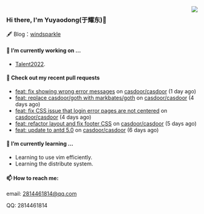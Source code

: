 <img align="right" src="https://github-readme-stats.vercel.app/api?username=leo220yuyaodog&show_icons=true&icon_color=805AD5&text_color=718096&bg_color=ffffff&hide_title=true" />

### Hi there, I'm Yuyaodong(于耀东)👋
🖋 Blog：[windsparkle](https://blog.windsparkle.top)
#### 🔭 I’m currently working on ...
- [Talent2022](https://github.com/casbin/Talent2022).

#### 🔨 Check out my recent pull requests

- [feat: fix showing wrong error messages](https://github.com/casdoor/casdoor/pull/1385) on [casdoor/casdoor](https://github.com/casdoor/casdoor) (1 day ago)
- [feat: replace casdoor/goth with markbates/goth](https://github.com/casdoor/casdoor/pull/1374) on [casdoor/casdoor](https://github.com/casdoor/casdoor) (4 days ago)
- [feat: fix CSS issue that login error pages are not centered](https://github.com/casdoor/casdoor/pull/1371) on [casdoor/casdoor](https://github.com/casdoor/casdoor) (4 days ago)
- [feat: refactor layout and fix footer CSS](https://github.com/casdoor/casdoor/pull/1370) on [casdoor/casdoor](https://github.com/casdoor/casdoor) (5 days ago)
- [feat: update to antd 5.0](https://github.com/casdoor/casdoor/pull/1362) on [casdoor/casdoor](https://github.com/casdoor/casdoor) (6 days ago)

#### 🌱 I’m currently learning ...
- Learning to use vim efficiently.
- Learning the distribute system.

#### 📫 How to reach me:
email: 2814461814@qq.com

QQ: 2814461814
